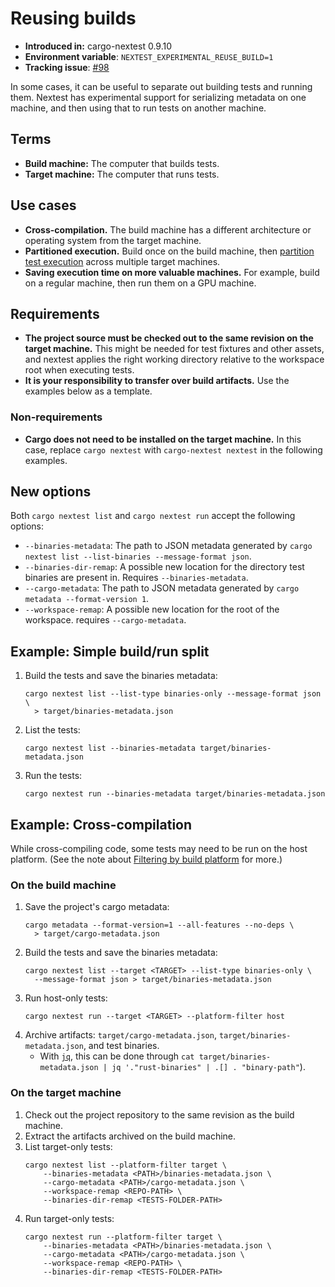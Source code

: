 # Reusing builds

* **Introduced in:** cargo-nextest 0.9.10
* **Environment variable**: `NEXTEST_EXPERIMENTAL_REUSE_BUILD=1`
* **Tracking issue**: [#98]

[#98]: https://github.com/nextest-rs/nextest/issues/98

In some cases, it can be useful to separate out building tests and running them. Nextest has experimental support for serializing metadata on one machine, and then using that to run tests on another machine.

## Terms

- **Build machine:** The computer that builds tests.
- **Target machine:** The computer that runs tests.

## Use cases

- **Cross-compilation.** The build machine has a different architecture or operating system from the target machine.
- **Partitioned execution.** Build once on the build machine, then [partition test execution](partitioning.md) across multiple target machines.
- **Saving execution time on more valuable machines.** For example, build on a regular machine, then run them on a GPU machine.

## Requirements

- **The project source must be checked out to the same revision on the target machine.** This might be needed for test fixtures and other assets, and nextest applies the right working directory relative to the workspace root when executing tests.
- **It is your responsibility to transfer over build artifacts.** Use the examples below as a template.

### Non-requirements

- **Cargo does not need to be installed on the target machine.** In this case, replace `cargo nextest` with `cargo-nextest nextest` in the following examples.

## New options

Both `cargo nextest list` and `cargo nextest run` accept the following options:

* `--binaries-metadata`: The path to JSON metadata generated by `cargo nextest list --list-binaries --message-format json`.
* `--binaries-dir-remap`: A possible new location for the directory test binaries are present in. Requires `--binaries-metadata`.
* `--cargo-metadata`: The path to JSON metadata generated by `cargo metadata --format-version 1`.
* `--workspace-remap`: A possible new location for the root of the workspace. requires `--cargo-metadata`.

## Example: Simple build/run split

1. Build the tests and save the binaries metadata:
    ```
    cargo nextest list --list-type binaries-only --message-format json \
      > target/binaries-metadata.json
    ```
2. List the tests:
    ```
    cargo nextest list --binaries-metadata target/binaries-metadata.json
    ```
3. Run the tests:
    ```
    cargo nextest run --binaries-metadata target/binaries-metadata.json
    ```

## Example: Cross-compilation

While cross-compiling code, some tests may need to be run on the host platform. (See the note about [Filtering by build platform](running.md#filtering-by-build-platform) for more.)

### On the build machine

1. Save the project's cargo metadata:
    ```
    cargo metadata --format-version=1 --all-features --no-deps \
      > target/cargo-metadata.json
    ```
2. Build the tests and save the binaries metadata:
    ```
    cargo nextest list --target <TARGET> --list-type binaries-only \
      --message-format json > target/binaries-metadata.json
    ```
3. Run host-only tests:
   ```
   cargo nextest run --target <TARGET> --platform-filter host
   ```
4. Archive artifacts: `target/cargo-metadata.json`, `target/binaries-metadata.json`, and test binaries.
    * With [`jq`](https://stedolan.github.io/jq/), this can be done through `cat target/binaries-metadata.json | jq '."rust-binaries" | .[] . "binary-path"`).

### On the target machine

1. Check out the project repository to the same revision as the build machine.
2. Extract the artifacts archived on the build machine.
3. List target-only tests:
    ```
    cargo nextest list --platform-filter target \
        --binaries-metadata <PATH>/binaries-metadata.json \
        --cargo-metadata <PATH>/cargo-metadata.json \
        --workspace-remap <REPO-PATH> \
        --binaries-dir-remap <TESTS-FOLDER-PATH>
    ```
4. Run target-only tests:
    ```
    cargo nextest run --platform-filter target \
        --binaries-metadata <PATH>/binaries-metadata.json \
        --cargo-metadata <PATH>/cargo-metadata.json \
        --workspace-remap <REPO-PATH> \
        --binaries-dir-remap <TESTS-FOLDER-PATH>
    ```
